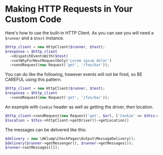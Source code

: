 <!--
id: dev__http
tags: ''
-->

# Making HTTP Requests in Your Custom Code

Here's how to use the built-in HTTP Client. As you can see you will need a `$runner` and a `$test` instance.

```php
$http_client = new HttpClient($runner, $test);
$response = $http_client
  ->dispatchEventsWith($test)
  ->setWhyForNextRequestOnly('Lorem ipsum dolar')
  ->sendRequest(new Request('get', '/foo/bar'));
```

You can do like the following, however events will not be fired, so BE CAREFUL using this pattern.

```php
$http_client = new HttpClient($runner, $test);
$response = $http_client
  ->sendRequest(new Request('get', '/foo/bar'));
```

An example with `Cookie` header as well as getting the driver, then location.

```php
$http_client->sendRequest(new Request('get', $url, ['Cookie' => $this->getSessionCookie()]));
$location = $this->httpClient->getDriver()->getLocation()
```

The messages can be delivered like this:

```php
$delivery = new \AKlump\CheckPages\Output\MessageDelivery();
$delivery($runner->getMessenger(), $runner->getMessages());
$runner->setMessages([]);
```
